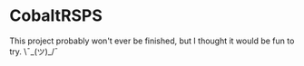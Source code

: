 # CobaltRSPS

This project probably won't ever be finished, but I thought it would be fun to try. \¯\_(ツ)_/¯
